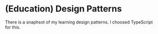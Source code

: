 # (Education) Design Patterns

There is a snaphsot of my learning design patterns. I choosed TypeScript for this. 